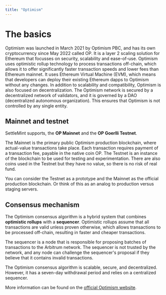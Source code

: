```yaml
---
title: "Optimism"
---
```


# The basics

Optimism was launched in March 2021 by Optimism PBC, and has its own
cryptocurrency since May 2022 called OP. It is a layer 2 scaling solution for
Ethereum that focusses on security, scalability and ease-of-use. Optimism uses
optimistic rollup technology to process transactions off-chain, which allows it
to offer significantly faster transaction speeds and lower fees than Ethereum
mainnet. It uses Ethereum Virtual Machine (EVM), which means that developers can
deploy their existing Ethereum dapps to Optimism without any changes. In
addition to scalability and compatibility, Optimism is also focused on
decentralization. The Optimism network is secured by a decentralized network of
validators, and it is governed by a DAO (decentralized autonomous organization).
This ensures that Optimism is not controlled by any single entity.

## Mainnet and testnet

SettleMint supports, the **OP Mainnet** and the **OP Goerlli Testnet**.

The Mainnet is the primary public Optimism production blockchain, where
actual-value transactions take place. Each transaction requires payment of a
transaction fee, payable in the native coin OP. The Testnet is an instance of
the blockchain to be used for testing and experimentation. There are also coins
used in the Testnet but they have no value, so there is no risk of real fund.

You can consider the Testnet as a prototype and the Mainnet as the official
production blockchain. Or think of this as an analog to production versus
staging servers.

## Consensus mechanism

The Optimism consensus algorithm is a hybrid system that combines **optimistic
rollups** with a **sequencer**. Optimistic rollups assume that all transactions
are valid unless proven otherwise, which allows transactions to be processed
off-chain, resulting in faster and cheaper transactions.

The sequencer is a node that is responsible for proposing batches of
transactions to the Arbitrum network. The sequencer is not trusted by the
network, and any node can challenge the sequencer's proposal if they believe
that it contains invalid transactions.

The Optimism consensus algorithm is scalable, secure, and decentralized.
However, it has a seven-day withdrawal period and relies on a centralized
sequencer.

More information can be found on the
[official Optimism website](https://console.optimism.io/).
